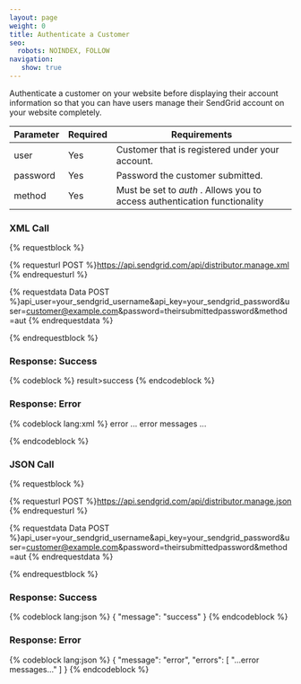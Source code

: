 ```yaml
---
layout: page
weight: 0
title: Authenticate a Customer
seo:
  robots: NOINDEX, FOLLOW
navigation:
   show: true
---
```


Authenticate a customer on your website before displaying their account information so that you can have users manage their SendGrid account on your website completely.

<table class="table table-bordered table-striped">
   <thead>
      <tr>
         <th>Parameter</th>
         <th>Required</th>
         <th>Requirements</th>
      </tr>
   </thead>
   <tbody>
      <tr>
         <td>user</td>
         <td>Yes</td>
         <td>Customer that is registered under your account.</td>
      </tr>
      <tr>
         <td>password</td>
         <td>Yes</td>
         <td>Password the customer submitted.</td>
      </tr>
      <tr>
         <td>method</td>
         <td>Yes</td>
         <td>
            Must be set to
            <em>auth</em>
            . Allows you to access authentication functionality
         </td>
      </tr>
   </tbody>
</table>

### XML Call

{% requestblock %}

  {% requesturl POST %}https://api.sendgrid.com/api/distributor.manage.xml
  {% endrequesturl %}

  {% requestdata Data POST %}api_user=your_sendgrid_username&api_key=your_sendgrid_password&user=customer@example.com&password=theirsubmittedpassword&method=aut
  {% endrequestdata %}

{% endrequestblock %}

### Response: Success


{% codeblock %}
result><message>success</message></result>
{% endcodeblock %}
<h3>Response: Error</h3>
{% codeblock lang:xml %}
<?xml version="1.0" encoding="ISO-8859-1"?>

<result>
   <message>error</message>
   <errors>
      <error>... error messages ...</error>
   </errors>
</result>

{% endcodeblock %}


### JSON Call

{% requestblock %}

  {% requesturl POST %}https://api.sendgrid.com/api/distributor.manage.json
  {% endrequesturl %}

  {% requestdata Data POST %}api_user=your_sendgrid_username&api_key=your_sendgrid_password&user=customer@example.com&password=theirsubmittedpassword&method=aut
  {% endrequestdata %}

{% endrequestblock %}

### Response: Success


{% codeblock lang:json %}
{
  "message": "success"
}
{% endcodeblock %}


### Response: Error


{% codeblock lang:json %}
{
  "message": "error",
  "errors": [
    "...error messages..."
  ]
}
{% endcodeblock %}

